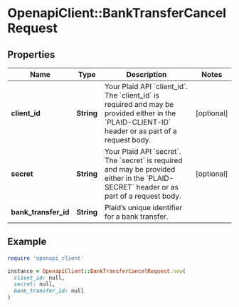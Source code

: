 # OpenapiClient::BankTransferCancelRequest

## Properties

| Name | Type | Description | Notes |
| ---- | ---- | ----------- | ----- |
| **client_id** | **String** | Your Plaid API &#x60;client_id&#x60;. The &#x60;client_id&#x60; is required and may be provided either in the &#x60;PLAID-CLIENT-ID&#x60; header or as part of a request body. | [optional] |
| **secret** | **String** | Your Plaid API &#x60;secret&#x60;. The &#x60;secret&#x60; is required and may be provided either in the &#x60;PLAID-SECRET&#x60; header or as part of a request body. | [optional] |
| **bank_transfer_id** | **String** | Plaid’s unique identifier for a bank transfer. |  |

## Example

```ruby
require 'openapi_client'

instance = OpenapiClient::BankTransferCancelRequest.new(
  client_id: null,
  secret: null,
  bank_transfer_id: null
)
```

